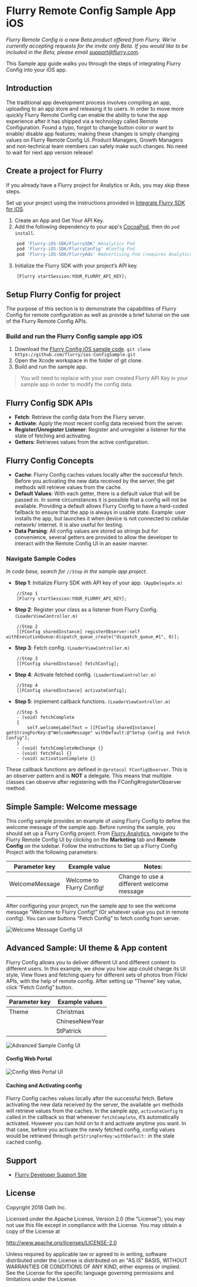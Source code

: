 Flurry Remote Config Sample App iOS
==============================

_Flurry Remote Config is a new Beta product offered from Flurry.
We’re currently accepting requests for the invite only Beta.
If you would like to be included in the Beta, please email support@flurry.com._

This Sample app guide walks you through the steps of integrating Flurry Config into your iOS app.

Introduction
------------

The traditional app development process involves compiling an app, uploading to
an app store and releasing it to users. In order to move more quickly
Flurry Remote Config can enable the ability to tune the app experience after
it has shipped via a technology called Remote Configuration. Found a typo,
forgot to change button color or want to enable/ disable app features;
making these changes is simply changing values on Flurry Remote Config UI.
Product Managers, Growth Managers and non-technical team members can safely
make such changes. No need to wait for next app version release!

Create a project for Flurry
---------------

If you already have a Flurry project for Analytics or Ads, you may skip these steps.

Set up your project using the instructions provided in
[Integrate Flurry SDK for iOS](https://developer.yahoo.com/flurry/docs/integrateflurry/ios/).

1. Create an App and Get Your API Key.
2. Add the following dependency to your app's [CocoaPod](https://cocoapods.org/), then do `pod install`.
```ruby
    pod 'Flurry-iOS-SDK/FlurrySDK' #Analytics Pod
    pod 'Flurry-iOS-SDK/FlurryConfig' #Config Pod
    pod 'Flurry-iOS-SDK/FlurryAds' #Advertising Pod (requires Analytics)
```
3. Initialize the Flurry SDK with your project’s API key.
```objc
    [Flurry startSession:YOUR_FLURRY_API_KEY];
```

Setup Flurry Config for project
---------------

The purpose of this section is to demonstrate the capabilities of Flurry Config for
remote configuration as well as provide a brief tutorial on the use of
the Flurry Remote Config APIs.

### Build and run the Flurry Config sample app iOS

1. Download the [Flurry Config iOS sample code](https://github.com/flurry/ios-ConfigSample).
	`git clone https://github.com/flurry/ios-ConfigSample.git`
2. Open the Xcode workspace in the folder of git clone.
3. Build and run the sample app.
> You will need to replace with your own created Flurry API Key in your sample app
  in order to modify the config data.

Flurry Config SDK APIs
--------------

* **Fetch**: Retrieve the config data from the Flurry server.
* **Activate**: Apply the most recent config data received from the server.
* **Register/Unregister Listener**: Register and unregister a listener for the state of
  fetching and activating.
* **Getters**: Retrieves values from the active configuration.


Flurry Config Concepts
--------------

* **Cache**: Flurry Config caches values locally after the successful fetch.
  Before you activating the new data received by the server, the get methods
  will retrieve values from the cache.
* **Default Values**: With each getter, there is a default value that will be passed in.
  In some circumstances it is possible that a config will not be available. Providing
  a default allows Flurry Config to have a hard-coded fallback to ensure that the app
  is always in usable state. Example: user installs the app, but launches it when device
  is not connected to cellular network/ internet. It is also useful for testing.
* **Data Parsing**: All config values are stored as strings but for convenience,
  several getters are provided to allow the developer to interact with
  the Remote Config UI in an easier manner.

### Navigate Sample Codes
_In code base, search for `//Step` in the sample app project._

* **Step 1**: Initialize Flurry SDK with API key of your app. `(AppDelegate.m)`
```objc
    //Step 1
    [Flurry startSession:YOUR_FLURRY_API_KEY];
```

* **Step 2**: Register your class as a listener from Flurry Config. `(LoaderViewController.m)`
```objc
    //Step 2
    [[FConfig sharedInstance] registerObserver:self withExecutionQueue:dispatch_queue_create("dispatch_queue_#1", 0)];
```

* **Step 3**: Fetch config. `(LoaderViewController.m)`
```objc
    //Step 3
    [[FConfig sharedInstance] fetchConfig];
```

* **Step 4**: Activate fetched config. `(LoaderViewController.m)`
```objc
    //Step 4
    [[FConfig sharedInstance] activateConfig];
```

* **Step 5**: implement callback functions. `(LoaderViewController.m)`
```objc
    //Step 5
    - (void) fetchComplete
    {
        self.welcomeLabelText = [[FConfig sharedInstance] getStringForKey:@"WelcomeMessage" withDefault:@"Setup Config and Fetch Config"];
    }
    - (void) fetchCompleteNoChange {}
    - (void) fetchFail {}
    - (void) activationComplete {}
```

These callback functions are defined in `@protocol FConfigObserver`. This is an observer pattern and is **NOT** a delegate. This means that multiple classes can observe after registering with the FConfig#registerObserver method.


Simple Sample: Welcome message
--------------

This config sample provides an example of using Flurry Config to define the welcome message
of the sample app. Before running the sample, you should set up a Flurry Config project.
From [Flurry Analytics](https://y.flurry.com), navigate to the Flurry Remote Config UI
by clicking on the **Marketing** tab and **Remote Config** on the sidebar. Follow the
instructions to Set up a Flurry Config Project with the following parameters:

| Parameter key      | Example value             | Notes:                                    |
|--------------------|---------------------------|-------------------------------------------|
| WelcomeMessage     | Welcome to Flurry Config! | Change to use a different welcome message |

After configuring your project, run the sample app to see the welcome message “Welcome to Flurry Config!” (Or whatever value you put in remote config). You can use buttons “Fetch Config” to fetch config from server.

![Welcome Message Config UI](docs/SimpleExample.png "Welcome Message Config UI")


Advanced Sample: UI theme & App content
--------------

Flurry Config allows you to deliver different UI and different content to different users. In this example, we show you how app could change its UI style, View flows and fetching query for different sets of photos from Flickr APIs, with the help of remote config. After setting up “Theme” key value, click “Fetch Config” button.

| Parameter key      | Example values            |
|--------------------|---------------------------|
| Theme              | Christmas		 |
|		     | ChineseNewYear		 |
|		     | StPatrick		 |


![Advanced Sample Config UI](docs/AdvancedExample.png "Advanced Sample Config UI")



#### Config Web Portal
![Config Web Portal UI](docs/ConfigPortal.png "Config Web Portal UI")

#### Caching and Activating config

Flurry Config caches values locally after the successful fetch. Before activating the new data received by the server, the available `get` methods will retrieve values from the caches.
In the sample app, `activateConfig` is called in the callback so that whenever `fetchComplete`, it’s automatically activated. However you can hold on to it and activate anytime you want. In that case, before you activate the newly fetched config, config values would be retrieved through `getStringForKey:withDefault:` in the stale cached config. 

Support
-------

- [Flurry Developer Support Site](https://developer.yahoo.com/flurry/docs/)

License
-------

Copyright 2018 Oath Inc.

Licensed under the Apache License, Version 2.0 (the "License");
you may not use this file except in compliance with the License.
You may obtain a copy of the License at

  http://www.apache.org/licenses/LICENSE-2.0

Unless required by applicable law or agreed to in writing, software
distributed under the License is distributed on an "AS IS" BASIS,
WITHOUT WARRANTIES OR CONDITIONS OF ANY KIND, either express or implied.
See the License for the specific language governing permissions and
limitations under the License.
